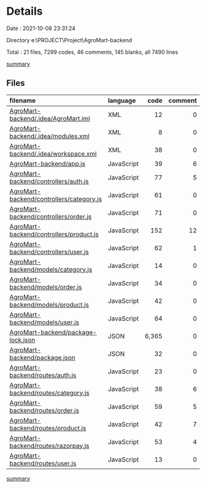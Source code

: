# Details

Date : 2021-10-08 23:31:24

Directory e:\PROJECT\Project\AgroMart-backend

Total : 21 files,  7299 codes, 46 comments, 145 blanks, all 7490 lines

[summary](results.md)

## Files
| filename | language | code | comment | blank | total |
| :--- | :--- | ---: | ---: | ---: | ---: |
| [AgroMart-backend/.idea/AgroMart.iml](/AgroMart-backend/.idea/AgroMart.iml) | XML | 12 | 0 | 0 | 12 |
| [AgroMart-backend/.idea/modules.xml](/AgroMart-backend/.idea/modules.xml) | XML | 8 | 0 | 0 | 8 |
| [AgroMart-backend/.idea/workspace.xml](/AgroMart-backend/.idea/workspace.xml) | XML | 38 | 0 | 0 | 38 |
| [AgroMart-backend/app.js](/AgroMart-backend/app.js) | JavaScript | 39 | 6 | 8 | 53 |
| [AgroMart-backend/controllers/auth.js](/AgroMart-backend/controllers/auth.js) | JavaScript | 77 | 5 | 14 | 96 |
| [AgroMart-backend/controllers/category.js](/AgroMart-backend/controllers/category.js) | JavaScript | 61 | 0 | 9 | 70 |
| [AgroMart-backend/controllers/order.js](/AgroMart-backend/controllers/order.js) | JavaScript | 71 | 0 | 8 | 79 |
| [AgroMart-backend/controllers/product.js](/AgroMart-backend/controllers/product.js) | JavaScript | 152 | 12 | 22 | 186 |
| [AgroMart-backend/controllers/user.js](/AgroMart-backend/controllers/user.js) | JavaScript | 62 | 1 | 9 | 72 |
| [AgroMart-backend/models/category.js](/AgroMart-backend/models/category.js) | JavaScript | 14 | 0 | 3 | 17 |
| [AgroMart-backend/models/order.js](/AgroMart-backend/models/order.js) | JavaScript | 34 | 0 | 6 | 40 |
| [AgroMart-backend/models/product.js](/AgroMart-backend/models/product.js) | JavaScript | 42 | 0 | 3 | 45 |
| [AgroMart-backend/models/user.js](/AgroMart-backend/models/user.js) | JavaScript | 64 | 0 | 6 | 70 |
| [AgroMart-backend/package-lock.json](/AgroMart-backend/package-lock.json) | JSON | 6,365 | 0 | 1 | 6,366 |
| [AgroMart-backend/package.json](/AgroMart-backend/package.json) | JSON | 32 | 0 | 1 | 33 |
| [AgroMart-backend/routes/auth.js](/AgroMart-backend/routes/auth.js) | JavaScript | 23 | 0 | 5 | 28 |
| [AgroMart-backend/routes/category.js](/AgroMart-backend/routes/category.js) | JavaScript | 38 | 6 | 10 | 54 |
| [AgroMart-backend/routes/order.js](/AgroMart-backend/routes/order.js) | JavaScript | 59 | 5 | 10 | 74 |
| [AgroMart-backend/routes/product.js](/AgroMart-backend/routes/product.js) | JavaScript | 42 | 7 | 10 | 59 |
| [AgroMart-backend/routes/razorpay.js](/AgroMart-backend/routes/razorpay.js) | JavaScript | 53 | 4 | 13 | 70 |
| [AgroMart-backend/routes/user.js](/AgroMart-backend/routes/user.js) | JavaScript | 13 | 0 | 7 | 20 |

[summary](results.md)